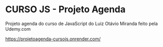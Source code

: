 # CURSO JS - Projeto Agenda
 
 Projeto agenda do curso de JavaScript do Luiz Otávio Miranda feito pela Udemy.com

https://projetoagenda-cursojs.onrender.com/
